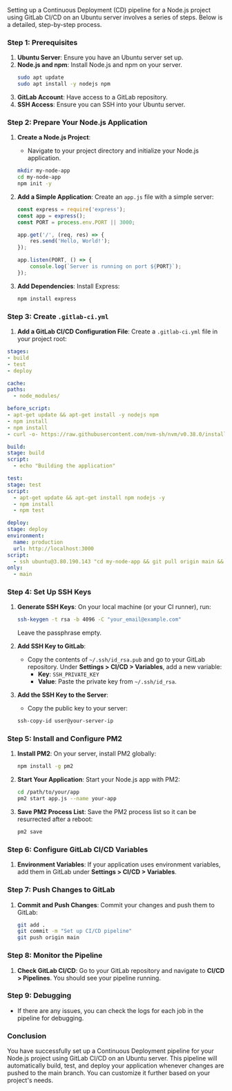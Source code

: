 
Setting up a Continuous Deployment (CD) pipeline for a Node.js project using GitLab CI/CD on an Ubuntu server involves a series of steps. Below is a detailed, step-by-step process.

### Step 1: Prerequisites

1. **Ubuntu Server**: Ensure you have an Ubuntu server set up.
2. **Node.js and npm**: Install Node.js and npm on your server.
   ```bash
   sudo apt update
   sudo apt install -y nodejs npm
   ```
3. **GitLab Account**: Have access to a GitLab repository.
4. **SSH Access**: Ensure you can SSH into your Ubuntu server.

### Step 2: Prepare Your Node.js Application

1. **Create a Node.js Project**:
   - Navigate to your project directory and initialize your Node.js application.
   ```bash
   mkdir my-node-app
   cd my-node-app
   npm init -y
   ```

2. **Add a Simple Application**:
   Create an `app.js` file with a simple server:
   ```javascript
   const express = require('express');
   const app = express();
   const PORT = process.env.PORT || 3000;

   app.get('/', (req, res) => {
       res.send('Hello, World!');
   });

   app.listen(PORT, () => {
       console.log(`Server is running on port ${PORT}`);
   });
   ```

3. **Add Dependencies**:
   Install Express:
   ```bash
   npm install express
   ```

### Step 3: Create `.gitlab-ci.yml`

1. **Add a GitLab CI/CD Configuration File**:
   Create a `.gitlab-ci.yml` file in your project root:
  ```yaml
stages:
  - build
  - test
  - deploy

cache:
  paths:
    - node_modules/

before_script:
  - apt-get update && apt-get install -y nodejs npm
  - npm install
  - npm install
  - curl -o- https://raw.githubusercontent.com/nvm-sh/nvm/v0.38.0/install.sh | bash

build:
  stage: build
  script:
    - echo "Building the application"

test:
  stage: test
  script:
    - apt-get update && apt-get install npm nodejs -y
    - npm install
    - npm test

deploy:
  stage: deploy
  environment:
    name: production
    url: http://localhost:3000
  script:
    - ssh ubuntu@3.80.190.143 "cd my-node-app && git pull origin main && npm install && pm2 restart my-node-app"
  only:
    - main
 ```

### Step 4: Set Up SSH Keys

1. **Generate SSH Keys**:
   On your local machine (or your CI runner), run:
   ```bash
   ssh-keygen -t rsa -b 4096 -C "your_email@example.com"
   ```
   Leave the passphrase empty.

2. **Add SSH Key to GitLab**:
   - Copy the contents of `~/.ssh/id_rsa.pub` and go to your GitLab repository. Under **Settings > CI/CD > Variables**, add a new variable:
     - **Key**: `SSH_PRIVATE_KEY`
     - **Value**: Paste the private key from `~/.ssh/id_rsa`.

3. **Add the SSH Key to the Server**:
   - Copy the public key to your server:
   ```bash
   ssh-copy-id user@your-server-ip
   ```

### Step 5: Install and Configure PM2

1. **Install PM2**:
   On your server, install PM2 globally:
   ```bash
   npm install -g pm2
   ```

2. **Start Your Application**:
   Start your Node.js app with PM2:
   ```bash
   cd /path/to/your/app
   pm2 start app.js --name your-app
   ```

3. **Save PM2 Process List**:
   Save the PM2 process list so it can be resurrected after a reboot:
   ```bash
   pm2 save
   ```

### Step 6: Configure GitLab CI/CD Variables

1. **Environment Variables**:
   If your application uses environment variables, add them in GitLab under **Settings > CI/CD > Variables**.

### Step 7: Push Changes to GitLab

1. **Commit and Push Changes**:
   Commit your changes and push them to GitLab:
   ```bash
   git add .
   git commit -m "Set up CI/CD pipeline"
   git push origin main
   ```

### Step 8: Monitor the Pipeline

1. **Check GitLab CI/CD**:
   Go to your GitLab repository and navigate to **CI/CD > Pipelines**. You should see your pipeline running.

### Step 9: Debugging

- If there are any issues, you can check the logs for each job in the pipeline for debugging.

### Conclusion

You have successfully set up a Continuous Deployment pipeline for your Node.js project using GitLab CI/CD on an Ubuntu server. This pipeline will automatically build, test, and deploy your application whenever changes are pushed to the main branch. You can customize it further based on your project's needs.
